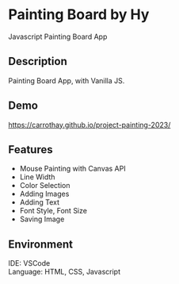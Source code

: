 # Painting Board by Hy

Javascript Painting Board App

## Description

Painting Board App, with Vanilla JS.

## Demo

https://carrothay.github.io/project-painting-2023/

## Features

- Mouse Painting with Canvas API
- Line Width
- Color Selection
- Adding Images
- Adding Text
- Font Style, Font Size
- Saving Image

## Environment

IDE: VSCode<br>
Language: HTML, CSS, Javascript
